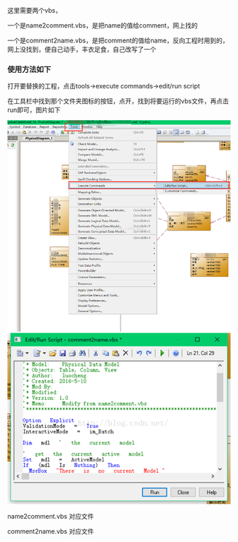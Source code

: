
这里需要两个vbs，

一个是name2comment.vbs，是把name的值给comment，网上找的

一个是comment2name.vbs，是把comment的值给name，反向工程时用到的，网上没找到，便自己动手，丰衣足食，自己改写了一个

### 使用方法如下

打开要替换的工程，点击tools->execute commands->edit/run script

在工具栏中找到那个文件夹图标的按钮，点开，找到将要运行的vbs文件，再点击run即可，图片如下

![](20160512134218445.png)
![](20160512134243211.png)

name2comment.vbs 对应文件

comment2name.vbs 对应文件

